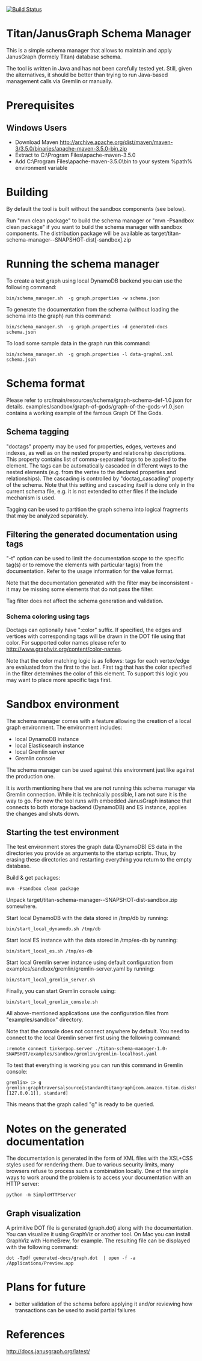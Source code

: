 [![Build Status](https://travis-ci.org/graph-lab/janusgraph-schema-manager.svg?branch=master)](https://travis-ci.org/graph-lab/janusgraph-schema-manager)

# Titan/JanusGraph Schema Manager


This is a simple schema manager that allows to maintain and apply JanusGraph (formely Titan) database schema.

The tool is written in Java and has not been carefully tested yet. Still, given the alternatives, it should be better than trying to run Java-based management calls via Gremlin or manually.

# Prerequisites

## Windows Users

- Download Maven http://archive.apache.org/dist/maven/maven-3/3.5.0/binaries/apache-maven-3.5.0-bin.zip
- Extract to C:\Program Files\apache-maven-3.5.0
- Add C:\Program Files\apache-maven-3.5.0\bin to your system %path% environment variable

# Building

By default the tool is built without the sandbox components (see below).

Run "mvn clean package" to build the schema manager or "mvn -Psandbox clean package" if you want to build the schema manager with sandbox components. The distribution package will be available as target/titan-schema-manager-<Version>-SNAPSHOT-dist[-sandbox].zip


# Running the schema manager

To create a test graph using local DynamoDB backend you can use the following command:

```
bin/schema_manager.sh  -g graph.properties -w schema.json
```

To generate the documentation from the schema (without loading the schema into the graph) run this command:

```
bin/schema_manager.sh  -g graph.properties -d generated-docs schema.json
```

To load some sample data in the graph run this command:

```
bin/schema_manager.sh  -g graph.properties -l data-graphml.xml schema.json

```

# Schema format

Please refer to src/main/resources/schema/graph-schema-def-1.0.json for details. examples/sandbox/graph-of-gods/graph-of-the-gods-v1.0.json contains a working example of the famous Graph Of The Gods.

## Schema tagging

"doctags" property may be used for properties, edges, vertexes and indexes, as well as on the nested property and relationship descriptions. This property contains list of comma-separated tags to be applied to the element. The tags can be automatically cascaded in different ways to the nested elements (e.g. from the vertex to the declared properties and relationships). The cascading is controlled by "doctag_cascading" property of the schema. Note that this setting and cascading itself is done only in the current schema file, e.g. it is not extended to other files if the include mechanism is used.

Tagging can be used to partition the graph schema into logical fragments that may be analyzed separately.

## Filtering the generated documentation using tags

"-t" option can be used to limit the documentation scope to the specific tag(s) or to remove the elements with particular tag(s) from the documentation. Refer to the usage information for the value format.

Note that the documentation generated with the filter may be inconsistent - it may be missing some elements that do not pass the filter.

Tag filter does not affect the schema generation and validation.


### Schema coloring using tags

Doctags can optionally have ":color" suffix. If specified, the edges and vertices with corresponding tags will be drawn in the DOT file using that color. For supported color names please refer to http://www.graphviz.org/content/color-names.

Note that the color matching logic is as follows: tags for each vertex/edge are evaluated from the first to the last. First tag that has the color specified in the filter determines the color of this element. To support this logic you may want to place more specific tags first.


# Sandbox environment

The schema manager comes with a feature allowing the creation of a local graph environment. The environment includes:

- local DynamoDB instance
- local Elasticsearch instance
- local Gremlin server
- Gremlin console

The schema manager can be used against this environment just like against the production one.

It is worth mentioning here that we are not running this schema manager via Gremlin connection. While it is technically possible, I am not sure it is the way to go. For now the tool runs with embedded JanusGraph instance that connects to both storage backend (DynamoDB) and ES instance, applies the changes and shuts down.

## Starting the test environment

The test environment stores the graph data (DynamoDB) ES data in the directories you provide as arguments to the startup scripts. Thus, by erasing these directories and restarting everything you return to the empty database.

Build & get packages:

```
mvn -Psandbox clean package
```

Unpack target/titan-schema-manager-<version>-SNAPSHOT-dist-sandbox.zip somewhere.

Start local DynamoDB with the data stored in /tmp/db by running:

```
bin/start_local_dynamodb.sh /tmp/db
```

Start local ES instance with the data stored in /tmp/es-db by running:

```
bin/start_local_es.sh /tmp/es-db
```

Start local Gremlin server instance using default configuration from examples/sandbox/gremlin/gremlin-server.yaml by running:

```
bin/start_local_gremlin_server.sh
```

Finally, you can start Gremlin console using:

```
bin/start_local_gremlin_console.sh
```

All above-mentioned applications use the configuration files from "examples/sandbox" directory.


Note that the console does not connect anywhere by default. You need to connect to the local Gremlin server first using the following command:

```
:remote connect tinkerpop.server ./titan-schema-manager-1.0-SNAPSHOT/examples/sandbox/gremlin/gremlin-localhost.yaml
```

To test that everything is working you can run this command in Gremlin console:

```
gremlin> :> g
gremlin:graphtraversalsource[standardtitangraph[com.amazon.titan.diskstorage.dynamodb.DynamoDBStoreManager:[127.0.0.1]], standard]
```

This means that the graph called "g" is ready to be queried.




# Notes on the generated documentation

The documentation is generated in the form of XML files with the XSL+CSS styles used for rendering them. Due to various security limits, many browsers refuse to process such a combination locally. One of the simple ways to work around the problem is to access your documentation with an HTTP server:

```
python -m SimpleHTTPServer
```

## Graph visualization

A primitive DOT file is generated (graph.dot) along with the documentation. You can visualize it using GraphViz or another tool. On Mac you can install GraphViz with HomeBrew, for example. The resulting file can be displayed with the following command:

```
dot -Tpdf generated-docs/graph.dot  | open -f -a /Applications/Preview.app
```



# Plans for future
- better validation of the schema before applying it and/or reviewing how transactions can be used to avoid partial failures

# References
http://docs.janusgraph.org/latest/
